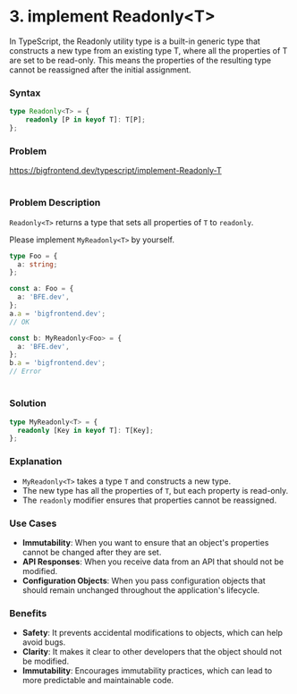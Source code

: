 # 3. implement Readonly\<T\>

In TypeScript, the Readonly<T> utility type is a built-in generic type that constructs a new type from an existing type T, where all the properties of T are set to be read-only. This means the properties of the resulting type cannot be reassigned after the initial assignment.

### Syntax

```typescript
type Readonly<T> = {
    readonly [P in keyof T]: T[P];
};
```

### Problem

https://bigfrontend.dev/typescript/implement-Readonly-T

#

### Problem Description

`Readonly<T>` returns a type that sets all properties of `T` to `readonly`.

Please implement `MyReadonly<T>` by yourself.

```ts
type Foo = {
  a: string;
};

const a: Foo = {
  a: 'BFE.dev',
};
a.a = 'bigfrontend.dev';
// OK

const b: MyReadonly<Foo> = {
  a: 'BFE.dev',
};
b.a = 'bigfrontend.dev';
// Error
```

#

### Solution

```ts
type MyReadonly<T> = {
  readonly [Key in keyof T]: T[Key];
};
```

### Explanation

* `MyReadonly<T>` takes a type `T` and constructs a new type.
* The new type has all the properties of `T`, but each property is read-only.
* The `readonly` modifier ensures that properties cannot be reassigned.


### Use Cases

* **Immutability**: When you want to ensure that an object's properties cannot be changed after they are set.
* **API Responses**: When you receive data from an API that should not be modified.
* **Configuration Objects**: When you pass configuration objects that should remain unchanged throughout the application's lifecycle.

### Benefits

* **Safety**: It prevents accidental modifications to objects, which can help avoid bugs.
* **Clarity**: It makes it clear to other developers that the object should not be modified.
* **Immutability**: Encourages immutability practices, which can lead to more predictable and maintainable code.
